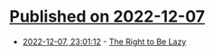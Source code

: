 # [Published on 2022-12-07](index.md)

* [2022-12-07, 23:01:12](https://news.ycombinator.com/item?id=33901623) - [The Right to Be Lazy](https://www.nyrb.com/products/the-right-to-be-lazy)
